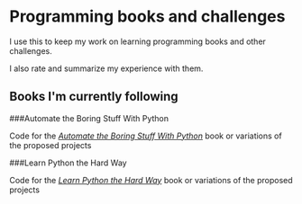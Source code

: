 # Programming books and challenges

I use this to keep my work on learning programming books and other challenges.

I also rate and summarize my experience with them.

## Books I'm currently following

###Automate the Boring Stuff With Python

Code for the [*Automate the Boring Stuff With Python*](https://automatetheboringstuff.com) book or variations of the proposed projects


###Learn Python the Hard Way

Code for the [*Learn Python the Hard Way*](http://learnpythonthehardway.org/book/) book or variations of the proposed projects
